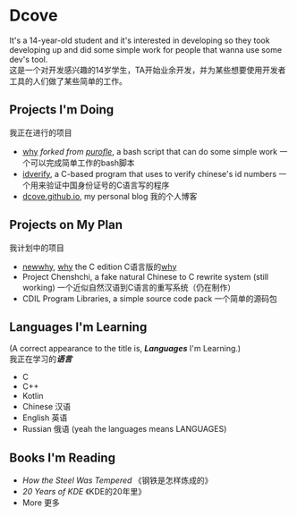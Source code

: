 # Dcove
It's a 14-year-old student and it's interested in developing so they took developing up and did some simple work for people that wanna use some dev's tool.  
这是一个对开发感兴趣的14岁学生，TA开始业余开发，并为某些想要使用开发者工具的人们做了某些简单的工作。  

## Projects I'm Doing
我正在进行的项目  
* [why](https://github.com/Dcove/why) *forked from [purofle](https://github.com/purofle)*, a bash script that can do some simple work 一个可以完成简单工作的bash脚本
* [idverify](https://github.com/Dcove/idverify), a C-based program that uses to verify chinese's id numbers 一个用来验证中国身份证号的C语言写的程序
* [dcove.github.io](https://github.com/Dcove/dcove.github.io), my personal blog 我的个人博客

## Projects on My Plan
我计划中的项目  
* [newwhy](https://github.com/Dcove/newwhy), [why](https://github.com/Dcove/why) the C edition C语言版的[why](https://github.com/Dcove/why)
* Project Chenshchi, a fake natural Chinese to C rewrite system (still working) 一个近似自然汉语到C语言的重写系统（仍在制作）
* CDIL Program Libraries, a simple source code pack 一个简单的源码包

## Languages I'm Learning
(A correct appearance to the title is, ***Languages*** I'm Learning.)  
我正在学习的***语言***  
* C
* C++
* Kotlin
* Chinese 汉语
* English 英语
* Russian 俄语
(yeah the languages means LANGUAGES)

## Books I'm Reading
* *How the Steel Was Tempered* 《钢铁是怎样炼成的》
* *20 Years of KDE* 《KDE的20年里》
* More 更多

